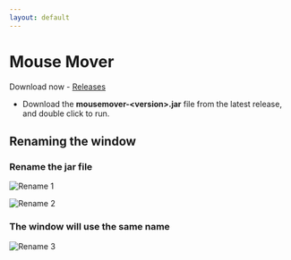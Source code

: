 ```yaml
---
layout: default
---
```


# Mouse Mover


Download now - [Releases](https://github.com/mousemoverapp/mousemover/releases)
* Download the **mousemover-&lt;version&gt;.jar** file from the latest release, and double click to run.



## Renaming the window 
### Rename the jar file
![Rename 1](https://mousemoverapp.github.io/mousemover/images/rename1.png)

![Rename 2](https://mousemoverapp.github.io/mousemover/images/rename2.png)

### The window will use the same name
![Rename 3](https://mousemoverapp.github.io/mousemover/images/rename3.png)
